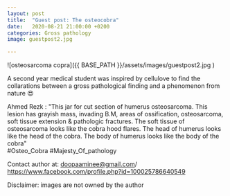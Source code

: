 ```yaml
---
layout: post
title:  "Guest post: The osteocobra"
date:   2020-08-21 21:00:00 +0200
categories: Gross pathology 
image: guestpost2.jpg

---
```


![osteosarcoma copra]({{ BASE_PATH }}/assets/images/guestpost2.jpg
)


A second year medical student was inspired by cellulove to find the collarations between a gross pathological finding and a phenomenon from nature 😍

Ahmed Rezk : "This jar for cut section of humerus osteosarcoma. 
This lesion has grayish mass, invading B.M, areas of ossification, osteosarcoma, soft tissue extension & pathologic fractures. 
The soft tissue of osteosarcoma looks like the cobra hood flares.
The head of humerus looks like the head of the cobra. 
The body of humerus looks like the body of the cobra"  
#Osteo_Cobra
#Majesty_Of_pathology

Contact author at: doopaaminee@gmail.com/ https://www.facebook.com/profile.php?id=100025786640549



Disclaimer: images are not owned by the author
